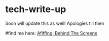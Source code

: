# tech-write-up


Soon will update this as well! Apologies till then

#find me here: [Afiffing: Behind The Screens](https://medium.com/@afiffing/behind-the-screens-26af3a01e031)